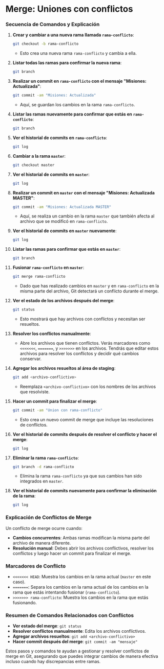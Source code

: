 # Merge: Uniones con conflictos

### **Secuencia de Comandos y Explicación**

1. **Crear y cambiar a una nueva rama llamada `rama-conflicto`**:
   ```bash
   git checkout -b rama-conflicto
   ```
   - Esto crea una nueva rama `rama-conflicto` y cambia a ella.

2. **Listar todas las ramas para confirmar la nueva rama**:
   ```bash
   git branch
   ```

3. **Realizar un commit en `rama-conflicto` con el mensaje "Misiones: Actualizada"**:
   ```bash
   git commit -am "Misiones: Actualizada"
   ```
   - Aquí, se guardan los cambios en la rama `rama-conflicto`.

4. **Listar las ramas nuevamente para confirmar que estás en `rama-conflicto`**:
   ```bash
   git branch
   ```

5. **Ver el historial de commits en `rama-conflicto`**:
   ```bash
   git log
   ```

6. **Cambiar a la rama `master`**:
   ```bash
   git checkout master
   ```

7. **Ver el historial de commits en `master`**:
   ```bash
   git log
   ```

8. **Realizar un commit en `master` con el mensaje "Misiones: Actualizada MASTER"**:
   ```bash
   git commit -am "Misiones: Actualizada MASTER"
   ```
   - Aquí, se realiza un cambio en la rama `master` que también afecta al archivo que se modificó en `rama-conflicto`.

9. **Ver el historial de commits en `master` nuevamente**:
   ```bash
   git log
   ```

10. **Listar las ramas para confirmar que estás en `master`**:
    ```bash
    git branch
    ```

11. **Fusionar `rama-conflicto` en `master`**:
    ```bash
    git merge rama-conflicto
    ```
    - Dado que has realizado cambios en `master` y en `rama-conflicto` en la misma parte del archivo, Git detectará un conflicto durante el merge.

12. **Ver el estado de los archivos después del merge**:
    ```bash
    git status
    ```
    - Esto mostrará que hay archivos con conflictos y necesitan ser resueltos.

13. **Resolver los conflictos manualmente**:
    - Abre los archivos que tienen conflictos. Verás marcadores como `<<<<<<<`, `=======`, y `>>>>>>>` en los archivos. Tendrás que editar estos archivos para resolver los conflictos y decidir qué cambios conservar.

14. **Agregar los archivos resueltos al área de staging**:
    ```bash
    git add <archivo-conflictivo>
    ```
    - Reemplaza `<archivo-conflictivo>` con los nombres de los archivos que resolviste.

15. **Hacer un commit para finalizar el merge**:
    ```bash
    git commit -am "Union con rama-conflicto"
    ```
    - Esto crea un nuevo commit de merge que incluye las resoluciones de conflictos.

16. **Ver el historial de commits después de resolver el conflicto y hacer el merge**:
    ```bash
    git log
    ```

17. **Eliminar la rama `rama-conflicto`**:
    ```bash
    git branch -d rama-conflicto
    ```
    - Elimina la rama `rama-conflicto` ya que sus cambios han sido integrados en `master`.

18. **Ver el historial de commits nuevamente para confirmar la eliminación de la rama**:
    ```bash
    git log
    ```

### **Explicación de Conflictos de Merge**

Un conflicto de merge ocurre cuando:

- **Cambios concurrentes**: Ambas ramas modifican la misma parte del archivo de manera diferente.
- **Resolución manual**: Debes abrir los archivos conflictivos, resolver los conflictos y luego hacer un commit para finalizar el merge.

### **Marcadores de Conflicto**

- `<<<<<<< HEAD`: Muestra los cambios en la rama actual (`master` en este caso).
- `=======`: Separa los cambios en la rama actual de los cambios en la rama que estás intentando fusionar (`rama-conflicto`).
- `>>>>>>> rama-conflicto`: Muestra los cambios en la rama que estás fusionando.

### **Resumen de Comandos Relacionados con Conflictos**

- **Ver estado del merge**: `git status`
- **Resolver conflictos manualmente**: Edita los archivos conflictivos.
- **Agregar archivos resueltos**: `git add <archivo-conflictivo>`
- **Hacer commit después del merge**: `git commit -am "mensaje"`

Estos pasos y comandos te ayudan a gestionar y resolver conflictos de merge en Git, asegurando que puedes integrar cambios de manera efectiva incluso cuando hay discrepancias entre ramas.